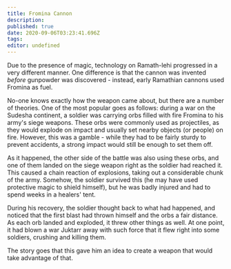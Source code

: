 ```yaml
---
title: Fromina Cannon
description: 
published: true
date: 2020-09-06T03:23:41.696Z
tags: 
editor: undefined
---
```


Due to the presence of magic, technology on Ramath-lehi progressed in a very different manner. One difference is that the cannon was invented *before* gunpowder was discovered - instead, early Ramathian cannons used Fromina as fuel.

No-one knows exactly how the weapon came about, but there are a number of theories. One of the most popular goes as follows: during a war on the Sudesha continent, a soldier was carrying orbs filled with fire Fromina to his army's siege weapons. These orbs were commonly used as projectiles, as they would explode on impact and usually set nearby objects (or people) on fire. However, this was a gamble - while they had to be fairly sturdy to prevent accidents, a strong impact would still be enough to set them off.

As it happened, the other side of the battle was also using these orbs, and one of them landed on the siege weapon right as the soldier had reached it. This caused a chain reaction of explosions, taking out a considerable chunk of the army. Somehow, the soldier survived this (he may have used protective magic to shield himself), but he was badly injured and had to spend weeks in a healers' tent.

During his recovery, the soldier thought back to what had happened, and noticed that the first blast had thrown himself and the orbs a fair distance. As each orb landed and exploded, it threw other things as well. At one point, it had blown a war Juktarr away with such force that it flew right into some soldiers, crushing and killing them.

The story goes that this gave him an idea to create a weapon that would take advantage of that.